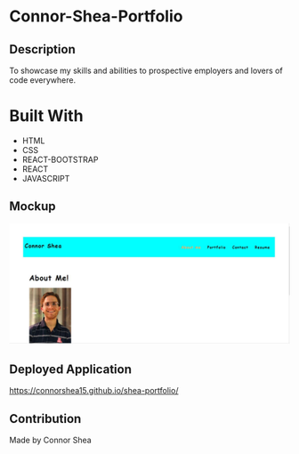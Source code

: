 # Connor-Shea-Portfolio

## Description
To showcase my skills and abilities to prospective employers and lovers of code everywhere. 

# Built With
* HTML
* CSS
* REACT-BOOTSTRAP
* REACT
* JAVASCRIPT


## Mockup
![](/src/assets/mockup.JPG)

## Deployed Application
https://connorshea15.github.io/shea-portfolio/

## Contribution
Made by Connor Shea

